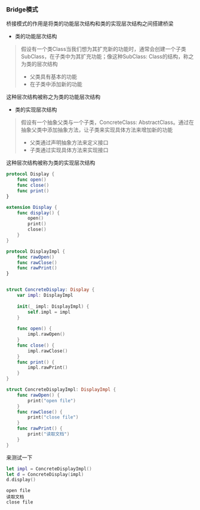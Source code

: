 ### Bridge模式

桥接模式的作用是将类的功能层次结构和类的实现层次结构之间搭建桥梁
* 类的功能层次结构

> 假设有一个类Class当我们想为其扩充新的功能时，通常会创建一个子类SubClass，在子类中为其扩充功能；像这种SubClass: Class的结构，称之为类的层次结构
>   * 父类具有基本的功能
>   * 在子类中添加新的功能

这种层次结构被称之为类的功能层次结构 

* 类的实现层次结构

> 假设有一个抽象父类与一个子类，ConcreteClass: AbstractClass。通过在抽象父类中添加抽象方法，让子类来实现具体方法来增加新的功能
>   * 父类通过声明抽象方法来定义接口
>   * 子类通过实现具体方法来实现接口

这种层次结构被称为类的实现层次结构


``` swift
protocol Display {
    func open()
    func close()
    func print()
}

extension Display {
    func display() {
        open()
        print()
        close()
    }
}

protocol DisplayImpl {
    func rawOpen()
    func rawClose()
    func rawPrint()
}


struct ConcreteDisplay: Display {
    var impl: DisplayImpl
    
    init(_ impl: DisplayImpl) {
        self.impl = impl
    }
    
    func open() {
        impl.rawOpen()
    }
    func close() {
        impl.rawClose()
    }
    func print() {
        impl.rawPrint()
    }
}

struct ConcreteDisplayImpl: DisplayImpl {
    func rawOpen() {
        print("open file")
    }
    func rawClose() {
        print("close file")
    }
    func rawPrint() {
        print("读取文档")
    }
}
```

来测试一下

``` swift 
let impl = ConcreteDisplayImpl()
let d = ConcreteDisplay(impl)
d.display()
```

```
open file
读取文档
close file
```